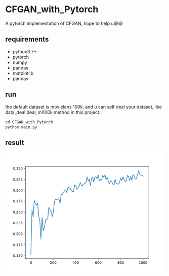 # CFGAN_with_Pytorch
A pytorch implementation of CFGAN, hope to help u😃😃
## requirements
- python3.7+
- pytorch
- numpy
- pandas
- matplotlib
- pandas

## run
the default dataset is movielens 100k, and u can self deal your dataset, like data_deal.deal_ml100k method in this project.
```
cd CFGAN_with_Pytorch
python main.py
```

## result
![](precision.png)